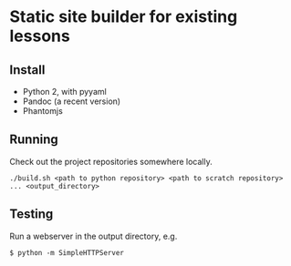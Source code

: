 # Static site builder for existing lessons


## Install

- Python 2, with pyyaml
- Pandoc (a recent version)
- Phantomjs

## Running

Check out the project repositories somewhere locally.

```
./build.sh <path to python repository> <path to scratch repository> ... <output_directory>
```

## Testing

Run a webserver in the output directory, e.g.

```
$ python -m SimpleHTTPServer
```

